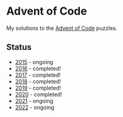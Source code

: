 # Advent of Code

My solutions to the [Advent of Code](https://adventofcode.com/) puzzles.

## Status

* [2015](https://github.com/martin67/adventofcode/tree/master/src/main/java/aoc/aoc2015) - ongoing
* [2016](https://github.com/martin67/adventofcode/tree/master/src/main/java/aoc/aoc2016) - completed!
* [2017](https://github.com/martin67/adventofcode/tree/master/src/main/java/aoc/aoc2017) - completed!
* [2018](https://github.com/martin67/adventofcode/tree/master/src/main/java/aoc/aoc2018) - completed!
* [2019](https://github.com/martin67/adventofcode/tree/master/src/main/java/aoc/aoc2019) - completed!
* [2020](https://github.com/martin67/adventofcode/tree/master/src/main/java/aoc/aoc2020) - completed!
* [2021](https://github.com/martin67/adventofcode/tree/master/src/main/java/aoc/aoc2021) - ongoing
* [2022](https://github.com/martin67/adventofcode/tree/master/src/main/java/aoc/aoc2022) - ongoing
